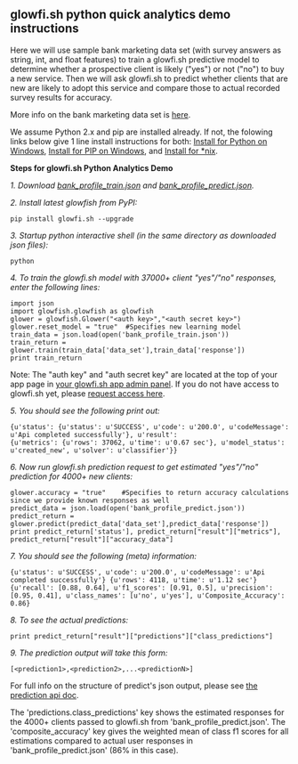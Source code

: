 glowfi.sh python quick analytics demo instructions
-----------

Here we will use sample bank marketing data set (with survey answers as string, int, and float features) to train a glowfi.sh predictive model to determine whether a prospective client is likely ("yes") or not ("no") to buy a new service. Then we will ask glowfi.sh to predict whether clients that are new are likely to adopt this service and compare those to actual recorded survey results for accuracy.

More info on the bank marketing data set is [here](https://archive.ics.uci.edu/ml/datasets/Bank+Marketing).

We assume Python 2.x and pip are installed already. If not, the folowing links below give 1 line install instructions for both: 
[Install for Python on Windows](https://www.python.org/downloads/windows/), [Install for PIP on Windows](http://stackoverflow.com/questions/4750806/how-to-install-pip-on-windows), and [Install for *nix](https://pip.pypa.io/en/latest/installing.html).

**Steps for glowfi.sh Python Analytics Demo**

*1. Download [bank_profile_train.json](https://raw.githubusercontent.com/glowfishAPI/glowfish-py/master/quick_analytics_demo/bank_profile_train.json) and [bank_profile_predict.json](https://raw.githubusercontent.com/glowfishAPI/glowfish-py/master/quick_analytics_demo/bank_profile_predict.json).*

*2. Install latest glowfish from PyPI:*

    pip install glowfi.sh --upgrade

*3. Startup python interactive shell (in the same directory as downloaded json files):*

    python

*4. To train the glowfi.sh model with 37000+ client "yes"/"no" responses, enter the following lines:*

    import json
    import glowfish.glowfish as glowfish
    glower = glowfish.Glower("<auth key>","<auth secret key>")
    glower.reset_model = "true"  #Specifies new learning model
    train_data = json.load(open('bank_profile_train.json'))
    train_return = glower.train(train_data['data_set'],train_data['response'])
    print train_return
    
Note: The "auth key" and "auth secret key" are located at the top of your app page in [your glowfi.sh app admin panel](https://api.glowfi.sh/admin/app/). If you do not have access to glowfi.sh yet, please [request access here](https://glowfi.sh/beta/).

*5. You should see the following print out:*

    {u'status': {u'status': u'SUCCESS', u'code': u'200.0', u'codeMessage': u'Api completed successfully'}, u'result':         
    {u'metrics': {u'rows': 37062, u'time': u'0.67 sec'}, u'model_status': u'created_new', u'solver': u'classifier'}}

*6. Now run glowfi.sh prediction request to get estimated "yes"/"no" prediction for 4000+ new clients:*

    glower.accuracy = "true"    #Specifies to return accuracy calculations since we provide known responses as well
    predict_data = json.load(open('bank_profile_predict.json'))
    predict_return = glower.predict(predict_data['data_set'],predict_data['response'])
    print predict_return['status'], predict_return["result"]["metrics"], predict_return["result"]["accuracy_data"]

*7. You should see the following (meta) information:*

    {u'status': u'SUCCESS', u'code': u'200.0', u'codeMessage': u'Api completed successfully'} {u'rows': 4118, u'time': u'1.12 sec'} {u'recall': [0.88, 0.64], u'f1_scores': [0.91, 0.5], u'precision': [0.95, 0.41], u'class_names': [u'no', u'yes'], u'Composite_Accuracy': 0.86}

*8. To see the actual predictions:*

    print predict_return["result"]["predictions"]["class_predictions"]

*9. The prediction output will take this form:*

    [<prediction1>,<prediction2>,...<predictionN>]

For full info on the structure of predict's json output, please see [the prediction api doc](http://glowfish.readme.io/v1.0/docs/predict).

The 'predictions.class_predictions' key shows the estimated responses for the 4000+ clients passed to glowfi.sh from  'bank_profile_predict.json'. The 'composite_accuracy' key gives the weighted mean of class f1 scores for all estimations compared to actual user responses in 'bank_profile_predict.json' (86% in this case).

